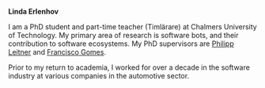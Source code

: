 <b> Linda Erlenhov </b>

I am a PhD student and part-time teacher (Timlärare) at Chalmers University of Technology. My primary area of research is software bots, and their contribution to software ecosystems.
My PhD supervisors are <a href="http://philippleitner.net">Philipp Leitner</a> and <a href="https://www.gu.se/en/about/find-staff/franciscodeoliveiraneto">Francisco Gomes</a>. 

Prior to my return to academia, I worked for over a decade in the software industry at various companies in the automotive sector.